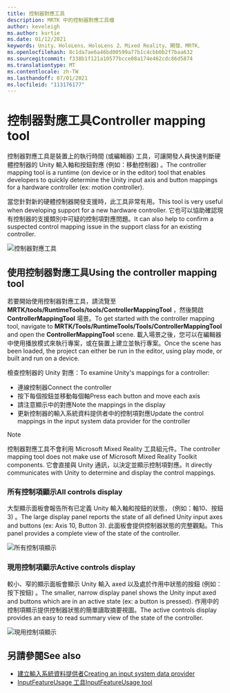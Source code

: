 ```yaml
---
title: 控制器對應工具
description: MRTK 中的控制器對應工具檔
author: keveleigh
ms.author: kurtie
ms.date: 01/12/2021
keywords: Unity、HoloLens、HoloLens 2、Mixed Reality、開發、MRTK、
ms.openlocfilehash: 8c1da7ae6a46bd00599a77b1c4cbb0b2f7baa632
ms.sourcegitcommit: f338b1f121a10577bcce08a174e462cdc86d5874
ms.translationtype: MT
ms.contentlocale: zh-TW
ms.lasthandoff: 07/01/2021
ms.locfileid: "113176177"
---
```

# <a name="controller-mapping-tool"></a><span data-ttu-id="7ceaa-104">控制器對應工具</span><span class="sxs-lookup"><span data-stu-id="7ceaa-104">Controller mapping tool</span></span>

<span data-ttu-id="7ceaa-105">控制器對應工具是裝置上的執行時間 (或編輯器) 工具，可讓開發人員快速判斷硬體控制器的 Unity 輸入軸和按鈕對應 (例如：移動控制器) 。</span><span class="sxs-lookup"><span data-stu-id="7ceaa-105">The controller mapping tool is a runtime (on device or in the editor) tool that enables developers to quickly determine the Unity input axis and button mappings for a hardware controller (ex: motion controller).</span></span>

<span data-ttu-id="7ceaa-106">當您針對新的硬體控制器開發支援時，此工具非常有用。</span><span class="sxs-lookup"><span data-stu-id="7ceaa-106">This tool is very useful when developing support for a new hardware controller.</span></span> <span data-ttu-id="7ceaa-107">它也可以協助確認現有控制器的支援類別中可疑的控制項對應問題。</span><span class="sxs-lookup"><span data-stu-id="7ceaa-107">It can also help to confirm a suspected control mapping issue in the support class for an existing controller.</span></span>

![控制器對應工具](../images/controller-mapping-tool/ControllerMappingTool.png)

## <a name="using-the-controller-mapping-tool"></a><span data-ttu-id="7ceaa-109">使用控制器對應工具</span><span class="sxs-lookup"><span data-stu-id="7ceaa-109">Using the controller mapping tool</span></span>

<span data-ttu-id="7ceaa-110">若要開始使用控制器對應工具，請流覽至 **MRTK/tools/RuntimeTools/tools/ControllerMappingTool** ，然後開啟 **ControllerMappingTool** 場景。</span><span class="sxs-lookup"><span data-stu-id="7ceaa-110">To get started with the controller mapping tool, navigate to **MRTK/Tools/RuntimeTools/Tools/ControllerMappingTool** and open the **ControllerMappingTool** scene.</span></span> <span data-ttu-id="7ceaa-111">載入場景之後，您可以在編輯器中使用播放模式來執行專案，或在裝置上建立並執行專案。</span><span class="sxs-lookup"><span data-stu-id="7ceaa-111">Once the scene has been loaded, the project can either be run in the editor, using play mode, or built and run on a device.</span></span>

<span data-ttu-id="7ceaa-112">檢查控制器的 Unity 對應：</span><span class="sxs-lookup"><span data-stu-id="7ceaa-112">To examine Unity's mappings for a controller:</span></span>

- <span data-ttu-id="7ceaa-113">連線控制器</span><span class="sxs-lookup"><span data-stu-id="7ceaa-113">Connect the controller</span></span>
- <span data-ttu-id="7ceaa-114">按下每個按鈕並移動每個軸</span><span class="sxs-lookup"><span data-stu-id="7ceaa-114">Press each button and move each axis</span></span>
- <span data-ttu-id="7ceaa-115">請注意顯示中的對應</span><span class="sxs-lookup"><span data-stu-id="7ceaa-115">Note the mappings in the display</span></span>
- <span data-ttu-id="7ceaa-116">更新控制器的輸入系統資料提供者中的控制項對應</span><span class="sxs-lookup"><span data-stu-id="7ceaa-116">Update the control mappings in the input system data provider for the controller</span></span>

> [!NOTE]
> <span data-ttu-id="7ceaa-117">控制器對應工具不會利用 Microsoft Mixed Reality 工具組元件。</span><span class="sxs-lookup"><span data-stu-id="7ceaa-117">The controller mapping tool does not make use of Microsoft Mixed Reality Toolkit components.</span></span> <span data-ttu-id="7ceaa-118">它會直接與 Unity 通訊，以決定並顯示控制項對應。</span><span class="sxs-lookup"><span data-stu-id="7ceaa-118">It directly communicates with Unity to determine and display the control mappings.</span></span>

### <a name="all-controls-display"></a><span data-ttu-id="7ceaa-119">所有控制項顯示</span><span class="sxs-lookup"><span data-stu-id="7ceaa-119">All controls display</span></span>

<span data-ttu-id="7ceaa-120">大型顯示面板會報告所有已定義 Unity 輸入軸和按鈕的狀態， (例如：軸10、按鈕 3) 。</span><span class="sxs-lookup"><span data-stu-id="7ceaa-120">The large display panel reports the state of all defined Unity input axes and buttons (ex: Axis 10, Button 3).</span></span> <span data-ttu-id="7ceaa-121">此面板會提供控制器狀態的完整觀點。</span><span class="sxs-lookup"><span data-stu-id="7ceaa-121">This panel provides a complete view of the state of the controller.</span></span>

![所有控制項顯示](../images/controller-mapping-tool/AllControls.png)

### <a name="active-controls-display"></a><span data-ttu-id="7ceaa-123">現用控制項顯示</span><span class="sxs-lookup"><span data-stu-id="7ceaa-123">Active controls display</span></span>

<span data-ttu-id="7ceaa-124">較小、窄的顯示面板會顯示 Unity 輸入 axed 以及處於作用中狀態的按鈕 (例如：按下按鈕) 。</span><span class="sxs-lookup"><span data-stu-id="7ceaa-124">The smaller, narrow display panel shows the Unity input axed and buttons which are in an active state (ex: a button is pressed).</span></span> <span data-ttu-id="7ceaa-125">作用中的控制項顯示提供控制器狀態的簡單讀取摘要視圖。</span><span class="sxs-lookup"><span data-stu-id="7ceaa-125">The active controls display provides an easy to read summary view of the state of the controller.</span></span>

![現用控制項顯示](../images/controller-mapping-tool/ActiveControls.png)

## <a name="see-also"></a><span data-ttu-id="7ceaa-127">另請參閱</span><span class="sxs-lookup"><span data-stu-id="7ceaa-127">See also</span></span>

- [<span data-ttu-id="7ceaa-128">建立輸入系統資料提供者</span><span class="sxs-lookup"><span data-stu-id="7ceaa-128">Creating an input system data provider</span></span>](../input/create-data-provider.md)
- [<span data-ttu-id="7ceaa-129">InputFeatureUsage 工具</span><span class="sxs-lookup"><span data-stu-id="7ceaa-129">InputFeatureUsage tool</span></span>](input-feature-usage-tool.md)
